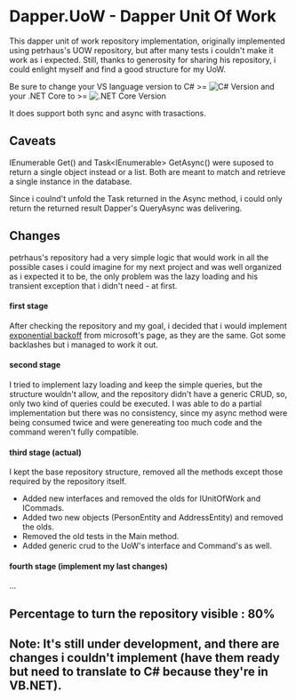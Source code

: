 # Dapper.UoW - Dapper Unit Of Work
This dapper unit of work repository implementation, originally implemented using petrhaus's UOW repository, but after many tests i couldn't make it work as i expected. Still, thanks to generosity for sharing his repository, i could enlight myself and find a good structure for my UoW.

Be sure to change your VS language version to C# >= ![C# Version](https://img.shields.io/badge/version-7.x-green.svg) and your .NET Core to >= ![.NET Core Version](https://img.shields.io/badge/version-2.x-green.svg)

It does support both sync and async with trasactions.

## Caveats

IEnumerable<T> Get() and Task<IEnumerable<T>> GetAsync() were suposed to return a single object instead or a list. Both are meant to match and retrieve a single instance in the database. 
  
Since i coulnd't unfold the Task returned in the Async method, i could only return the returned result Dapper's QueryAsync was delivering.

## Changes

petrhaus's repository had a very simple logic that would work in all the possible cases i could imagine for my next project and was well organized as i expected it to be, the only problem was the lazy loading and his transient exception that i didn't need - at first.

#### first stage

After checking the repository and my goal, i decided that i would implement [exponential backoff](https://docs.microsoft.com/en-us/dotnet/standard/microservices-architecture/implement-resilient-applications/explore-custom-http-call-retries-exponential-backoff) from microsoft's page, as they are the same. Got some backlashes but i managed to work it out.

#### second stage

I tried to implement lazy loading and keep the simple queries, but the structure wouldn't allow, and the repository didn't have a generic CRUD, so, only two kind of queries could be executed. I was able to do a partial implementation but there was no consistency, since my async method were being consumed twice and were genereating too much code and the command weren't fully compatible.

#### third stage (actual)

I kept the base repository structure, removed all the methods except those required by the repository itself. 

- Added new interfaces and removed the olds for IUnitOfWork and ICommads.
- Added two new objects (PersonEntity and AddressEntity) and removed the olds.
- Removed the old tests in the Main method.
- Added generic crud to the UoW's interface and Command's as well.

#### fourth stage (implement my last changes)

...

## Percentage to turn the repository visible : 80%

## Note: It's still under development, and there are changes i couldn't implement (have them ready but need to translate to C# because they're in VB.NET).
